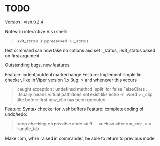 # TODO

Version : vish.0.2.4

Notes:
In interactive Vish shell:
  > exit_status is ppreserved in :_status


test command can now take no options and set :_status, :exit_status based on first argument

Outstanding bugs, new features

Feature: indent/outdent marked range
Feature: Implement simple lint checker, like in Viper version 1.x
Bug:  > and whenever this occurs
  > caught exception : undefined method `split' for false:FalseClass
  > ... Usually means virtual path does not exist like echo -n :word > :_clip
  > like before first new_clip has been executed


Feature: Syntax checker for .vsh buffers
Feature: complete coding of undo/redo:
  > keep checking on possible undo stuff ...
  > such as after run_snip, via handle_tab

Make com, when raised in commander, be able to return to previous mode
